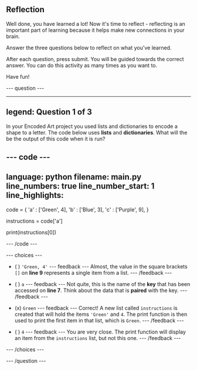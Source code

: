 ## Reflection

Well done, you have learned a lot! Now it's time to reflect - reflecting is an important part of learning because it helps make new connections in your brain.

Answer the three questions below to reflect on what you've learned.

After each question, press submit. You will be guided towards the correct answer. You can do this activity as many times as you want to.

Have fun!

--- question ---

---
legend: Question 1 of 3
---
In your Encoded Art project you used lists and dictionaries to encode a shape to a letter. The code below uses **lists** and **dictionaries**. What will the be the output of this code when it is run?

--- code ---
---
language: python
filename: main.py
line_numbers: true
line_number_start: 1
line_highlights: 
---
code = {
    'a' : ['Green', 4],
    'b' : ['Blue', 3],
    'c' : ['Purple', 9],
}

instructions = code['a']

print(instructions[0])

--- /code ---

--- choices ---

- ( )
`'Green, 4'`
  --- feedback ---
Almost, the value in the square brackets `[]` on **line 9** represents a single item from a list. 
  --- /feedback ---

- ( )
`a`
  --- feedback ---
Not quite, this is the name of the **key** that has been accessed on **line 7**. Think about the data that is **paired** with the key. 
  --- /feedback ---

- (x) 
`Green`
  --- feedback ---
Correct! A new list called `instructions` is created that will hold the items `'Green'` and `4`. The print function is then used to print the first item in that list, which is `Green`.
  --- /feedback ---

- ( ) 
`4`
  --- feedback ---
You are very close. The print function will display an item from the `instructions` list, but not this one. 
  --- /feedback ---

--- /choices ---

--- /question ---
